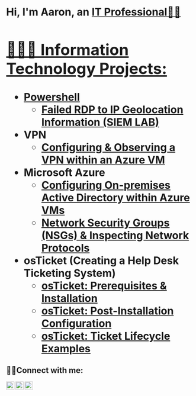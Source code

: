 <h1>Hi, I'm Aaron, an <a href="https://linkedin.com/in/aaronrucker990">IT Professional👋🏾
    
<h2>👨🏾‍💻 Information Technology Projects:</h2>
    
  - <b>Powershell</b>
    - [Failed RDP to IP Geolocation Information (SIEM LAB)](https://github.com/aaronrucker990/siem-lab)  
- <b>VPN</b>
    - [Configuring & Observing a VPN within an Azure VM](https://github.com/aaronrucker990/vpn-observ-and-config)  
- <b>Microsoft Azure</b>
  - [Configuring On-premises Active Directory within Azure VMs](https://github.com/aaronrucker990/configure-ad)
  - [Network Security Groups (NSGs) & Inspecting Network Protocols](https://github.com/aaronrucker990/azure-network-protocols)
- <b>osTicket (Creating a Help Desk Ticketing System)</b>
  - [osTicket: Prerequisites & Installation](https://github.com/aaronrucker990/osTicket-Prereqs)
  - [osTicket: Post-Installation Configuration](https://github.com/aaronrucker990/osTicket-post-install-config)
  - [osTicket: Ticket Lifecycle Examples](https://github.com/aaronrucker990/ticket-lifecycle-examples)  
  
<h2>🤳🏾Connect with me:</h2>

[<img align="left" alt="Josh | Youtube" width="22px" src="https://cdn.jsdelivr.net/npm/simple-icons@v3/icons/youtube.svg" />][youtube]
[<img align="left" alt="Josh | LinkedIn" width="22px" src="https://cdn.jsdelivr.net/npm/simple-icons@v3/icons/linkedin.svg" />][linkedin]
[<img align="left" alt="Josh | Instagram" width="22px" src="https://cdn.jsdelivr.net/npm/simple-icons@v3/icons/instagram.svg" />][instagram]

[youtube]: https://youtube.com/channel/UCKRh1iTIsGM_RcEoTChSsUA
[instagram]: https://www.instagram.com/techis_success
[linkedin]: https://linkedin.com/in/aaronrucker990

